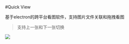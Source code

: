 #Quick View

基于electron的跨平台看图软件，支持图片文件关联和拖拽看图

> 支持上一张和下一张切换

![](https://raw.githubusercontent.com/newpanjing/quick-view/master/images/preview.png)